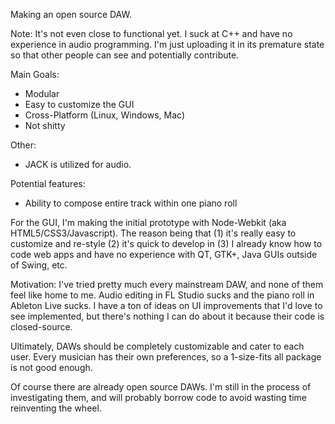 Making an open source DAW. 

Note: It's not even close to functional yet. I suck at C++ and have no experience in audio programming. I'm just uploading it in its premature state so that other people can see and potentially contribute.

Main Goals:
* Modular
* Easy to customize the GUI
* Cross-Platform (Linux, Windows, Mac)
* Not shitty

Other: 
* JACK is utilized for audio.

Potential features:
* Ability to compose entire track within one piano roll

For the GUI, I'm making the initial prototype with Node-Webkit (aka HTML5/CSS3/Javascript). The reason being that (1) it's really easy to customize and re-style (2) it's quick to develop in (3) I already know how to code web apps and have no experience with QT, GTK+, Java GUIs outside of Swing, etc.

Motivation:
I've tried pretty much every mainstream DAW, and none of them feel like home to me. Audio editing in FL Studio sucks and the piano roll in Ableton Live sucks. I have a ton of ideas on UI improvements that I'd love to see implemented, but there's nothing I can do about it because their code is closed-source.

Ultimately, DAWs should be completely customizable and cater to each user. Every musician has their own preferences, so a 1-size-fits all package is not good enough. 

Of course there are already open source DAWs. I'm still in the process of investigating them, and will probably borrow code to avoid wasting time reinventing the wheel.
